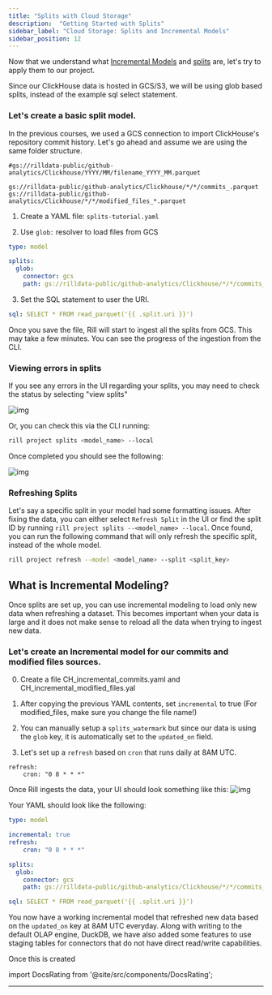 ```yaml
---
title: "Splits with Cloud Storage"
description:  "Getting Started with Splits"
sidebar_label: "Cloud Storage: Splits and Incremental Models"
sidebar_position: 12
---
```


Now that we understand what [Incremental Models](https://docs.rilldata.com/build/advancedmodels/incremental) and [splits](https://docs.rilldata.com/build/advancedmodels/splits) are, let's try to apply them to our project.

Since our ClickHouse data is hosted in GCS/S3, we will be using glob based splits, instead of the example sql select statement.

### Let's create a basic split model.
In the previous courses, we used a GCS connection to import ClickHouse's repository commit history. Let's go ahead and assume we are using the same folder structure.

```
#gs://rilldata-public/github-analytics/Clickhouse/YYYY/MM/filename_YYYY_MM.parquet

gs://rilldata-public/github-analytics/Clickhouse/*/*/commits_.parquet
gs://rilldata-public/github-analytics/Clickhouse/*/*/modified_files_*.parquet
```
1. Create a YAML file: `splits-tutorial.yaml`

2. Use `glob:` resolver to load files from GCS
```yaml
type: model

splits:
  glob:
    connector: gcs
    path: gs://rilldata-public/github-analytics/Clickhouse/*/*/commits_*.parquet

```
3. Set the SQL statement to user the URI.
```yaml
sql: SELECT * FROM read_parquet('{{ .split.uri }}')
```

Once you save the file, Rill will start to ingest all the splits from GCS. This may take a few minutes. You can see the progress of the ingestion from the CLI.

### Viewing errors in splits

If you see any errors in the UI regarding your splits, you may need to check the status by selecting "view splits"

![img](/img/tutorials/302/splits-refresh-ui.png)


Or, you can check this via the CLI running:
```bash
rill project splits <model_name> --local
```

Once completed you should see the following:

![img](/img/tutorials/302/splits.png)

### Refreshing Splits 

Let's say a specific split in your model had some formatting issues. After fixing the data, you can either select `Refresh Split` in the UI or find the split ID by running `rill project splits --<model_name> --local`.  Once found, you can run the following command that will only refresh the specific split, instead of the whole model.

```bash
rill project refresh --model <model_name> --split <split_key>
```


## What is Incremental Modeling?
Once splits are set up, you can use incremental modeling to load only new data when refreshing a dataset. This becomes important when your data is large and it does not make sense to reload all the data when trying to ingest new data.

### Let's create an Incremental model for our commits and modified files sources.

0. Create a file CH_incremental_commits.yaml and CH_incremental_modified_files.yal

1. After copying the previous YAML contents, set `incremental` to true (For modified_files, make sure you change the file name!)

2. You can manually setup a `splits_watermark` but since our data is using the `glob` key, it is automatically set to the `updated_on` field. 

3. Let's set up a `refresh` based on `cron` that runs daily at 8AM UTC.
```
refresh:
    cron: "0 8 * * *"
```

Once Rill ingests the data, your UI should look something like this: 
![img](/img/tutorials/302/incremental.png)


Your YAML should look like the following:

```yaml
type: model

incremental: true
refresh:
    cron: "0 8 * * *"

splits:
  glob:
    connector: gcs
    path: gs://rilldata-public/github-analytics/Clickhouse/*/*/commits_*.parquet #modified_files_*.parquet

sql: SELECT * FROM read_parquet('{{ .split.uri }}')
```

You now have a working incremental model that refreshed new data based on the `updated_on` key at 8AM UTC everyday. Along with writing to the default OLAP engine, DuckDB, we have also added some features to use staging tables for connectors that do not have direct read/write capabilities.


Once this is created


import DocsRating from '@site/src/components/DocsRating';

---
<DocsRating />